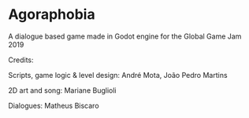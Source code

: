 # Agoraphobia

A dialogue based game made in Godot engine for the Global Game Jam 2019

Credits:

Scripts, game logic & level design: André Mota, João Pedro Martins

2D art and song: Mariane Buglioli

Dialogues: Matheus Biscaro
